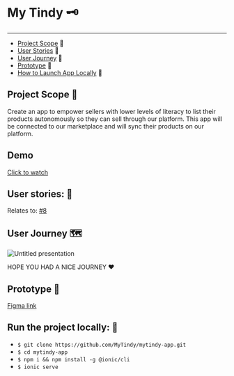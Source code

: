# My Tindy :old_key: 

---

* [Project Scope](#project-scope--dart) 🥅
* [User Stories](#user-stories-book) 📑
* [User Journey](#user-journey-world_map) 🚜
* [Prototype](#prototype-art) 🎨
* [How to Launch App Locally](#run-the-project-locally-) 📣

## Project Scope  :dart: 
 
Create an app to empower sellers with lower levels of literacy to list their products autonomously so they can sell through our platform. This app will be connected to our marketplace and will sync their products on our platform.
## Demo 
[Click to watch](https://www.loom.com/share/dd4e7108e9c944f99d5032d9e23f2d99)
## User stories: :book: 
Relates to: [#8](https://github.com/MyTindy/mytindy-app/issues/8)

## User Journey :world_map: 

![Untitled presentation](https://user-images.githubusercontent.com/62670964/167632323-0ee0227f-72b2-46e3-9f79-550c3b711f2f.jpg)


HOPE YOU HAD A NICE JOURNEY :hearts: 

## Prototype :art: 

[Figma link](https://www.figma.com/file/V4ABTIoh3mKQjwt0D9dJcj/Store-with-photos?node-id=207%3A524)


## Run the project locally: 📣 

- `$ git clone https://github.com/MyTindy/mytindy-app.git`
- `$ cd mytindy-app`
- `$ npm i && npm install -g @ionic/cli`
- `$ ionic serve`

